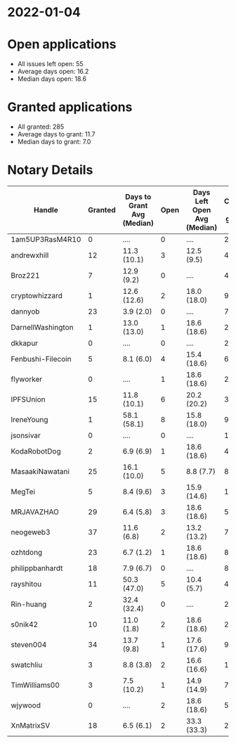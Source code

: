 2022-01-04
==========

# Open applications

- All issues left open: 55
- Average days open: 16.2
- Median days open: 18.6

# Granted applications

- All granted: 285
- Average days to grant: 11.7
- Median days to grant: 7.0

# Notary Details

| Handle            |   Granted | Days to Grant Avg (Median)   |   Open | Days Left Open Avg (Median)   |   Closed (no grant) |
|-------------------|-----------|------------------------------|--------|-------------------------------|---------------------|
| 1am5UP3RasM4R10   |         0 | ....                         |      0 | ....                          |                   2 |
| andrewxhill       |        12 | 11.3  (10.1)                 |      3 | 12.5  (9.5)                   |                  45 |
| Broz221           |         7 | 12.9  (9.2)                  |      0 | ....                          |                  48 |
| cryptowhizzard    |         1 | 12.6  (12.6)                 |      2 | 18.0  (18.0)                  |                   9 |
| dannyob           |        23 | 3.9  (2.0)                   |      0 | ....                          |                  77 |
| DarnellWashington |         1 | 13.0  (13.0)                 |      1 | 18.6  (18.6)                  |                   2 |
| dkkapur           |         0 | ....                         |      0 | ....                          |                   2 |
| Fenbushi-Filecoin |         5 | 8.1  (6.0)                   |      4 | 15.4  (18.6)                  |                  69 |
| flyworker         |         0 | ....                         |      1 | 18.6  (18.6)                  |                   2 |
| IPFSUnion         |        15 | 11.8  (10.1)                 |      6 | 20.2  (20.2)                  |                  38 |
| IreneYoung        |         1 | 58.1  (58.1)                 |      8 | 15.8  (18.0)                  |                   9 |
| jsonsivar         |         0 | ....                         |      0 | ....                          |                  13 |
| KodaRobotDog      |         2 | 6.9  (6.9)                   |      1 | 18.6  (18.6)                  |                   4 |
| MasaakiNawatani   |        25 | 16.1  (10.0)                 |      5 | 8.8  (7.7)                    |                  81 |
| MegTei            |         5 | 8.4  (9.6)                   |      3 | 15.9  (14.6)                  |                  12 |
| MRJAVAZHAO        |        29 | 6.4  (5.8)                   |      3 | 18.6  (18.6)                  |                  58 |
| neogeweb3         |        37 | 11.6  (6.8)                  |      2 | 13.2  (13.2)                  |                  71 |
| ozhtdong          |        23 | 6.7  (1.2)                   |      1 | 18.6  (18.6)                  |                  88 |
| philippbanhardt   |        18 | 7.9  (6.7)                   |      0 | ....                          |                  81 |
| rayshitou         |        11 | 50.3  (47.0)                 |      5 | 10.4  (5.7)                   |                  42 |
| Rin-huang         |         2 | 32.4  (32.4)                 |      0 | ....                          |                   2 |
| s0nik42           |        10 | 11.0  (1.8)                  |      2 | 18.6  (18.6)                  |                  28 |
| steven004         |        34 | 13.7  (9.8)                  |      1 | 17.6  (17.6)                  |                  98 |
| swatchliu         |         3 | 8.8  (3.8)                   |      2 | 16.6  (16.6)                  |                  16 |
| TimWilliams00     |         3 | 7.5  (10.2)                  |      1 | 14.9  (14.9)                  |                   7 |
| wjywood           |         0 | ....                         |      2 | 18.6  (18.6)                  |                   5 |
| XnMatrixSV        |        18 | 6.5  (6.1)                   |      2 | 33.3  (33.3)                  |                  29 |